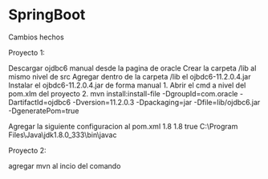# SpringBoot

Cambios hechos

Proyecto 1:

Descargar ojdbc6 manual desde la pagina de oracle
Crear la carpeta /lib al mismo nivel de src
Agregar dentro de la carpeta /lib el ojbdc6-11.2.0.4.jar
Instalar el ojbdc6-11.2.0.4.jar de forma manual
    1. Abrir el cmd a nivel del pom.xlm del proyecto
    2. mvn install:install-file -DgroupId=com.oracle -DartifactId=ojdbc6 -Dversion=11.2.0.3 -Dpackaging=jar -Dfile=lib/ojdbc6.jar -DgeneratePom=true

 Agregar la siguiente configuracion al pom.xml
    					<configuration>
						<source>1.8</source>
						<target>1.8</target>
						<fork>true</fork>
					<executable>C:\Program Files\Java\jdk1.8.0_333\bin\javac</executable>
					</configuration>

Proyecto 2:

agregar mvn al incio del comando 
